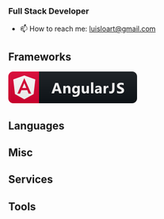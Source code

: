 ### Full Stack Developer

- 📫 How to reach me: luisloart@gmail.com

## Frameworks

 <a href="#">
    <img src="./svg/dev/frameworks/angular.svg" alt="angular badge" style="vertical-align:top margin:6px 4px">
  </a>

## Languages

## Misc

## Services

## Tools
